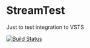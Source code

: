 # StreamTest
Just to test integration to VSTS

[![Build Status](https://ipaloheimo.visualstudio.com/_apis/public/build/definitions/8391b1fa-9434-4583-8e8b-00d2a710875d/1/badge)](https://ipaloheimo.visualstudio.com/MyFirstProject/_build/index?definitionId=1)